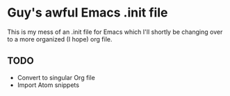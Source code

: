 # Guy's awful Emacs .init file

This is my mess of an .init file for Emacs which I'll shortly be changing over to a more organized (I hope) org file. 

## TODO

- Convert to singular Org file
- Import Atom snippets
